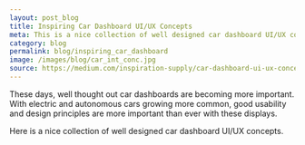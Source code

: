 ```yaml
---
layout: post_blog
title: Inspiring Car Dashboard UI/UX Concepts
meta: This is a nice collection of well designed car dashboard UI/UX concepts.
category: blog
permalink: blog/inspiring_car_dashboard
image: /images/blog/car_int_conc.jpg
source: https://medium.com/inspiration-supply/car-dashboard-ui-ux-concepts-d135959d963f
---
```


These days, well thought out car dashboards are becoming more important. With electric and autonomous cars growing more common, good usability and design principles are more important than ever with these displays.

Here is a nice collection of well designed car dashboard UI/UX concepts.